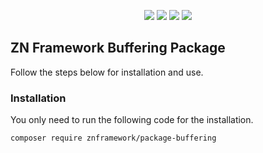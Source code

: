 <p align="center">
<a href="https://packagist.org/packages/znframework/package-buffering" rel="nofollow">
	<img src="https://img.shields.io/packagist/dt/znframework/package-buffering?style=flat-square" style="max-width:100%;"></a>
<a href="//packagist.org/packages/znframework/package-buffering" rel="nofollow">
	<img src="https://img.shields.io/github/v/release/znframework/package-buffering?style=flat-square&color=00BFFF" style="max-width:100%;"></a>
<a href="//packagist.org/packages/znframework/package-buffering" rel="nofollow">
	<img src="https://img.shields.io/github/release-date/znframework/package-buffering?style=flat-square" style="max-width:100%;"></a>
<a href="//packagist.org/packages/znframework/package-buffering" rel="nofollow">
	<img src="https://img.shields.io/github/license/znframework/package-buffering?style=flat-square" style="max-width:100%;"></a>
</p>

<h2>ZN Framework Buffering Package</h2>
<p>
Follow the steps below for installation and use.
</p>

<h3>Installation</h3>
<p>
You only need to run the following code for the installation.
</p>

```
composer require znframework/package-buffering
```